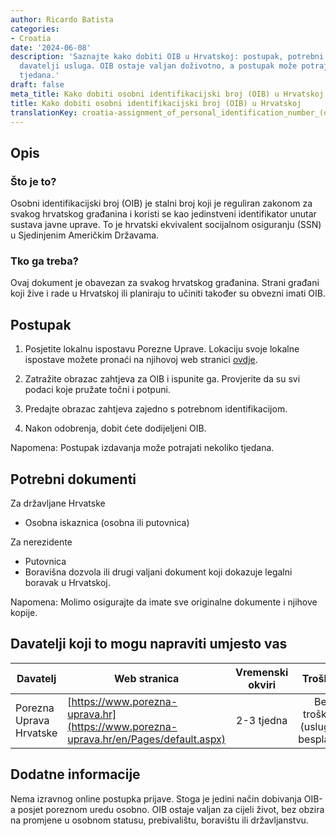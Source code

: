 ```yaml
---
author: Ricardo Batista
categories:
- Croatia
date: '2024-06-08'
description: 'Saznajte kako dobiti OIB u Hrvatskoj: postupak, potrebni dokumenti i
  davatelji usluga. OIB ostaje valjan doživotno, a postupak može potrajati nekoliko
  tjedana.'
draft: false
meta_title: Kako dobiti osobni identifikacijski broj (OIB) u Hrvatskoj
title: Kako dobiti osobni identifikacijski broj (OIB) u Hrvatskoj
translationKey: croatia-assignment_of_personal_identification_number_(oib)
---
```



## Opis
### Što je to?
Osobni identifikacijski broj (OIB) je stalni broj koji je reguliran zakonom za svakog hrvatskog građanina i koristi se kao jedinstveni identifikator unutar sustava javne uprave. To je hrvatski ekvivalent socijalnom osiguranju (SSN) u Sjedinjenim Američkim Državama.

### Tko ga treba?
Ovaj dokument je obavezan za svakog hrvatskog građanina. Strani građani koji žive i rade u Hrvatskoj ili planiraju to učiniti također su obvezni imati OIB.

## Postupak

1. Posjetite lokalnu ispostavu Porezne Uprave. Lokaciju svoje lokalne ispostave možete pronaći na njihovoj web stranici [ovdje](https://www.porezna-uprava.hr/en/Pages/default.aspx).

2. Zatražite obrazac zahtjeva za OIB i ispunite ga. Provjerite da su svi podaci koje pružate točni i potpuni.

3. Predajte obrazac zahtjeva zajedno s potrebnom identifikacijom.

4. Nakon odobrenja, dobit ćete dodijeljeni OIB.

Napomena: Postupak izdavanja može potrajati nekoliko tjedana.

## Potrebni dokumenti

Za državljane Hrvatske

- Osobna iskaznica (osobna ili putovnica)

Za nerezidente

- Putovnica
- Boravišna dozvola ili drugi valjani dokument koji dokazuje legalni boravak u Hrvatskoj.

Napomena: Molimo osigurajte da imate sve originalne dokumente i njihove kopije.

## Davatelji koji to mogu napraviti umjesto vas

| Davatelj        |     Web stranica      |     Vremenski okviri    |       Troškovi      |
| --------------- | --------------- |  :-------------: | :-------------: |
| Porezna Uprava Hrvatske      |  [https://www.porezna-uprava.hr](https://www.porezna-uprava.hr/en/Pages/default.aspx)       |      2-3 tjedna      |        Bez troškova (usluga je besplatna)      |

## Dodatne informacije
Nema izravnog online postupka prijave. Stoga je jedini način dobivanja OIB-a posjet poreznom uredu osobno. OIB ostaje valjan za cijeli život, bez obzira na promjene u osobnom statusu, prebivalištu, boravištu ili državljanstvu.